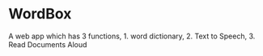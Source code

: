# WordBox
A web app which has 3 functions, 1. word dictionary, 2. Text to Speech, 3. Read Documents Aloud

